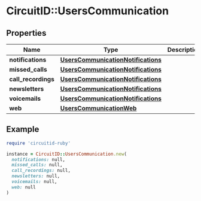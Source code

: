 # CircuitID::UsersCommunication

## Properties

| Name | Type | Description | Notes |
| ---- | ---- | ----------- | ----- |
| **notifications** | [**UsersCommunicationNotifications**](UsersCommunicationNotifications.md) |  | [optional] |
| **missed_calls** | [**UsersCommunicationNotifications**](UsersCommunicationNotifications.md) |  | [optional] |
| **call_recordings** | [**UsersCommunicationNotifications**](UsersCommunicationNotifications.md) |  | [optional] |
| **newsletters** | [**UsersCommunicationNotifications**](UsersCommunicationNotifications.md) |  | [optional] |
| **voicemails** | [**UsersCommunicationNotifications**](UsersCommunicationNotifications.md) |  | [optional] |
| **web** | [**UsersCommunicationWeb**](UsersCommunicationWeb.md) |  | [optional] |

## Example

```ruby
require 'circuitid-ruby'

instance = CircuitID::UsersCommunication.new(
  notifications: null,
  missed_calls: null,
  call_recordings: null,
  newsletters: null,
  voicemails: null,
  web: null
)
```

